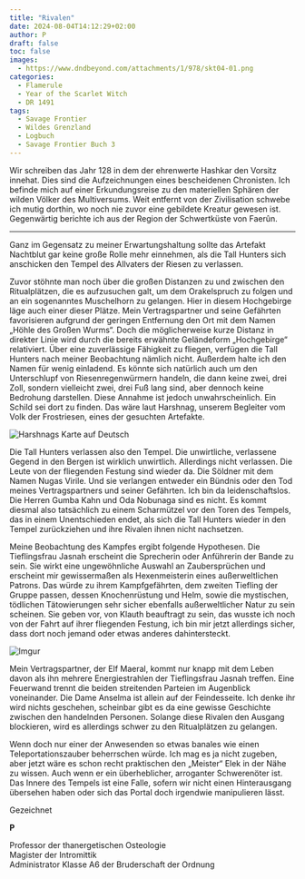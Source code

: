 ```yaml
---
title: "Rivalen"
date: 2024-08-04T14:12:29+02:00
author: P
draft: false
toc: false
images:
  - https://www.dndbeyond.com/attachments/1/978/skt04-01.png
categories:
  - Flamerule
  - Year of the Scarlet Witch
  - DR 1491
tags: 
  - Savage Frontier
  - Wildes Grenzland
  - Logbuch
  - Savage Frontier Buch 3
---
```


Wir schreiben das Jahr 128 in dem der ehrenwerte Hashkar den Vorsitz innehat. Dies sind die Aufzeichnungen eines bescheidenen Chronisten. Ich befinde mich auf einer Erkundungsreise zu den materiellen Sphären der wilden Völker des Multiversums. Weit entfernt von der Zivilisation schwebe ich mutig dorthin, wo noch nie zuvor eine gebildete Kreatur gewesen ist. Gegenwärtig berichte ich aus der Region der Schwertküste von Faerûn.
 
---

Ganz im Gegensatz zu meiner Erwartungshaltung sollte das Artefakt Nachtblut gar keine große Rolle mehr einnehmen, als die Tall Hunters sich anschicken den Tempel des Allvaters der Riesen zu verlassen. 
 
Zuvor stöhnte man noch über die großen Distanzen zu und zwischen den Ritualplätzen, die es aufzusuchen galt, um dem Orakelspruch zu folgen und an ein sogenanntes Muschelhorn zu gelangen. Hier in diesem Hochgebirge läge auch einer dieser Plätze. Mein Vertragspartner und seine Gefährten favorisieren aufgrund der geringen Entfernung den Ort mit dem Namen „Höhle des Großen Wurms“. Doch die möglicherweise kurze Distanz in direkter Linie wird durch die bereits erwähnte Geländeform „Hochgebirge“ relativiert. Über eine zuverlässige Fähigkeit zu fliegen, verfügen die Tall Hunters nach meiner Beobachtung nämlich nicht. Außerdem halte ich den Namen für wenig einladend. Es könnte sich natürlich auch um den Unterschlupf von Riesenregenwürmern handeln, die dann keine zwei, drei Zoll, sondern vielleicht zwei, drei Fuß lang sind, aber dennoch keine Bedrohung darstellen. Diese Annahme ist jedoch unwahrscheinlich. Ein Schild sei dort zu finden. Das wäre laut Harshnag, unserem Begleiter vom Volk der Frostriesen, eines der gesuchten Artefakte.

![Harshnags Karte auf Deutsch](https://i.imgur.com/ZUROeAT.png)
 
Die Tall Hunters verlassen also den Tempel. Die unwirtliche, verlassene Gegend in den Bergen ist wirklich unwirtlich. Allerdings nicht verlassen. Die Leute von der fliegenden Festung sind wieder da. Die Söldner mit dem Namen Nugas Virile. Und sie verlangen entweder ein Bündnis oder den Tod meines Vertragspartners und seiner Gefährten. Ich bin da leidenschaftslos. Die Herren Gumba Kahn und Oda Nobunaga sind es nicht. Es kommt diesmal also tatsächlich zu einem Scharmützel vor den Toren des Tempels, das in einem Unentschieden endet, als sich die Tall Hunters wieder in den Tempel zurückziehen und ihre Rivalen ihnen nicht nachsetzen.
 
Meine Beobachtung des Kampfes ergibt folgende Hypothesen. Die Tieflingsfrau Jasnah erscheint die Sprecherin oder Anführerin der Bande zu sein. Sie wirkt eine ungewöhnliche Auswahl an Zaubersprüchen und erscheint mir gewissermaßen als Hexenmeisterin eines außerweltlichen Patrons. Das würde zu ihrem Kampfgefährten, dem zweiten Tiefling der Gruppe passen, dessen Knochenrüstung und Helm, sowie die mystischen, tödlichen Tätowierungen sehr sicher ebenfalls außerweltlicher Natur zu sein scheinen. Sie geben vor, von Klauth beauftragt zu sein, das wusste ich noch von der Fahrt auf ihrer fliegenden Festung, ich bin mir jetzt allerdings sicher, dass dort noch jemand oder etwas anderes dahintersteckt.

![Imgur](https://i.imgur.com/692EqLi.png)

Mein Vertragspartner, der Elf Maeral, kommt nur knapp mit dem Leben davon als ihn mehrere Energiestrahlen der Tieflingsfrau Jasnah treffen. Eine Feuerwand trennt die beiden streitenden Parteien im Augenblick voneinander. Die Dame Anselma ist allein auf der Feindesseite. Ich denke ihr wird nichts geschehen, scheinbar gibt es da eine gewisse Geschichte zwischen den handelnden Personen. Solange diese Rivalen den Ausgang blockieren, wird es allerdings schwer zu den Ritualplätzen zu gelangen. 
 
Wenn doch nur einer der Anwesenden so etwas banales wie einen Teleportationszauber beherrschen würde. Ich mag es ja nicht zugeben, aber jetzt wäre es schon recht praktischen den „Meister“ Elek in der Nähe zu wissen. Auch wenn er ein überheblicher, arroganter Schwerenöter ist. Das Innere des Tempels ist eine Falle, sofern wir nicht einen Hinterausgang übersehen haben oder sich das Portal doch irgendwie manipulieren lässt.

Gezeichnet  

**P**  

Professor der thanergetischen Osteologie  
Magister der Intromittik  
Administrator Klasse A6 der Bruderschaft der Ordnung  
